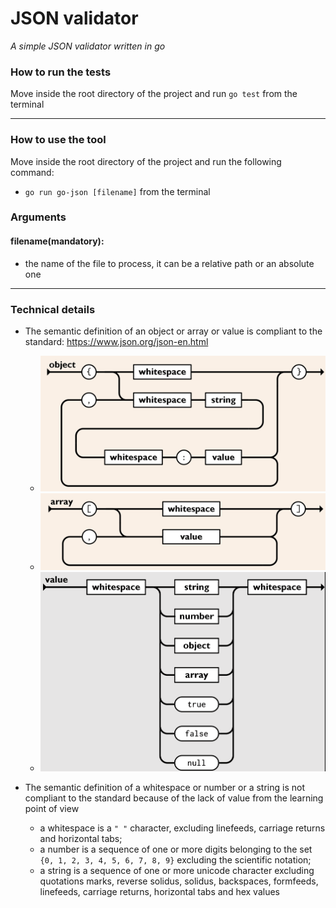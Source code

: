 JSON validator
==============

*A simple JSON validator written in go*

### How to run the tests

Move inside the root directory of the project and run `go test` from the terminal

---

### How to use the tool

Move inside the root directory of the project and run the following command:

* `go run go-json [filename]` from the terminal

### Arguments

#### filename(mandatory):

* the name of the file to process, it can be a relative path or an absolute one

---

### Technical details

* The semantic definition of an object or array or value is compliant to the standard: https://www.json.org/json-en.html
    * ![object.png](assets/object.png)
    * ![array.png](assets/array.png)
    * ![value.png](assets/value.png)

* The semantic definition of a whitespace or number or a string is not compliant to the standard because of the lack of
  value from the learning point of view
    * a whitespace is a `" "` character, excluding linefeeds, carriage returns and horizontal tabs;
    * a number is a sequence of one or more digits belonging to the set `{0, 1, 2, 3, 4, 5, 6, 7, 8, 9}` excluding the
      scientific notation;
    * a string is a sequence of one or more unicode character excluding quotations marks, reverse solidus, solidus,
      backspaces, formfeeds, linefeeds, carriage returns, horizontal tabs and hex values
